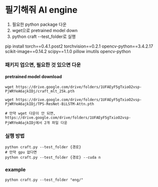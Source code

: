 # 필기해줘 AI engine
1. 필요한 python package 다운
2. wget으로 pretrained model down
3. python craft --test_folder로 실행



pip install torch==0.4.1.post2 torchvision==0.2.1 opencv-python==3.4.2.17 scikit-image==0.14.2 scipy==1.1.0 pillow imutils opencv-python
### 패키지 업으면, 필요한 것 있으면 다운


#### pretrained model download
```
wget https://drive.google.com/drive/folders/1UFAEyF5gTxioO2vsp-PjWRYeA6ajkIDj/craft_mlt_25k.pth
```
```
wget https://drive.google.com/drive/folders/1UFAEyF5gTxioO2vsp-PjWRYeA6ajkIDj/TPS-ResNet-BiLSTM-Attn.pth
```
```
# 만약 wget 다운이 안 되면, https://drive.google.com/drive/folders/1UFAEyF5gTxioO2vsp-PjWRYeA6ajkIDj에서 2개 파일 다운
```


### 실행 방법
```
python craft.py --test_folder {경로}
# 만약 gpu 없다면
python craft.py --test_folder {경로} --cuda n
```
### example
```
python craft.py --test_folder "eng/"
```
